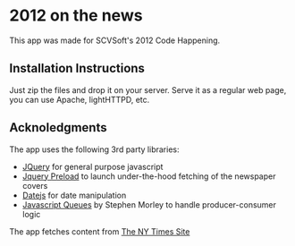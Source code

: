 2012 on the news
================

This app was made for SCVSoft's 2012 Code Happening.

## Installation Instructions

Just zip the files and drop it on your server. Serve it as a regular web page, you can use Apache, lightHTTPD, etc.

## Acknoledgments

The app uses the following 3rd party libraries:

- [JQuery](http://jquery.com/) for general purpose javascript
- [Jquery Preload](http://archive.plugins.jquery.com/project/Preload) to launch under-the-hood fetching of the newspaper covers
- [Datejs](http://www.datejs.com/) for date manipulation
- [Javascript Queues](http://code.stephenmorley.org/javascript/queues/) by Stephen Morley to handle producer-consumer logic

The app fetches content from [The NY Times Site](https://www.nytimes.com/) 
